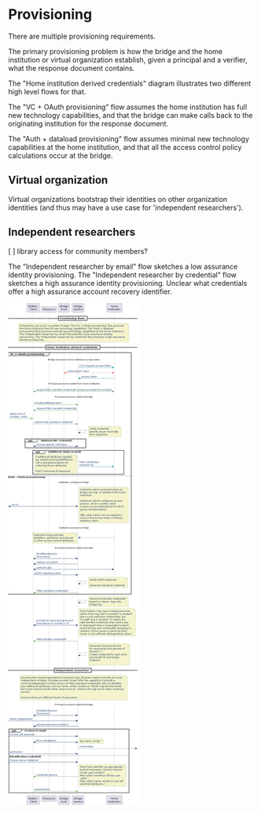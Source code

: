 # Provisioning

There are multiple provisioning requirements.

The primary provisioning problem is how the bridge and the home institution or virtual organization establish, given a principal and a verifier, what the response document contains.

The "Home institution derived credentials" diagram illustrates two different high level flows for that.

The "VC + OAuth provisioning" flow assumes the home institution has full new technology capabilities, and that the bridge can make calls back to the originating institution for the response document.

The "Auth + dataload provisioning" flow assumes minimal new technology capabilities at the home institution, and that all the access control policy calculations occur at the bridge.

## Virtual organization

Virtual organizations bootstrap their identities on other organization identities (and thus may have a use case for 'independent researchers').

## Independent researchers

[ ] library access for community members?

The "Independent researcher by email" flow sketches a low assurance identity provisioning. The "Independent researcher by credential" flow sketches a high assurance  identity provisioning. Unclear what credentials offer a high assurance account recovery identifier.

![provisioning](./out/diagrams/20240923brainstorm/20240923seq.png)
